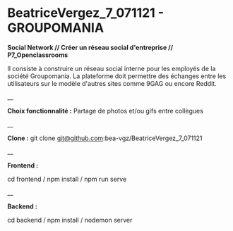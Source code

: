 # BeatriceVergez_7_071121 - GROUPOMANIA
**Social Network // Créer un réseau social d'entreprise // P7_Openclassrooms**

Il consiste à construire un réseau social interne pour les employés de la société Groupomania.
La plateforme doit permettre des échanges entre les utilisateurs sur le modèle d'autres sites comme 9GAG ou encore Reddit.

__

**Choix fonctionnalité :**
Partage de photos et/ou gifs entre collègues

__

**Clone :**
git clone git@github.com:bea-vgz/BeatriceVergez_7_071121

__

**Frontend :**

cd frontend /
npm install /
npm run serve

__

**Backend :**

cd backend /
npm install /
nodemon server
